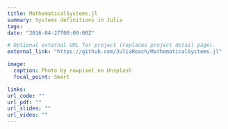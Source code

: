 ```yaml
---
title: MathematicalSystems.jl
summary: Systems definitions in Julia
tags:
date: "2016-04-27T00:00:00Z"

# Optional external URL for project (replaces project detail page).
external_link: "https://github.com/JuliaReach/MathematicalSystems.jl"

image:
  caption: Photo by rawpixel on Unsplash
  focal_point: Smart

links:
url_code: ""
url_pdf: ""
url_slides: ""
url_video: ""
---
```

